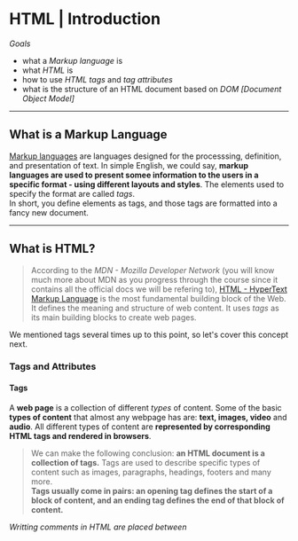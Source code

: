 # HTML | Introduction  
*Goals*  
* what a *Markup language* is  
* what *HTML* is  
* how to use *HTML tags* and *tag attributes*  
* what is the structure of an HTML document based on *DOM [Document Object Model]*  
  
---  
    
## What is a Markup Language  
[Markup languages](https://en.wikipedia.org/wiki/Markup_language) are languages designed for the processsing, definition, and presentation of text.
In simple English, we could say, **markup languages are used to present somee information to the users in a specific format -
 using different layouts and styles**. The elements used to specify the format are called *tags*.  
 In short,  you define elements as tags, and those tags are formatted into a fancy new document.  
  
---  
  

## What is HTML?  
> According to the *MDN - Mozilla Developer Network* (you will know much more about MDN as you progress through the course since it contains all the official docs we will be refering to),
[HTML - HyperText Markup Language](https://developer.mozilla.org/en-US/docs/Web/HTML) is the most fundamental building block of the Web. 
It defines the meaning and structure of web content. 
It uses *tags* as its main building blocks to create web pages.  
  
  
We mentioned tags several times up to this point, so let's cover this concept next.  
  
### Tags and Attributes  
#### Tags  
A **web page** is a collection of different *types* of content. Some of the basic **types of content** that almost any webpage has are:
**text, images, video** and **audio**. All different types of content are **represented by corresponding HTML tags and rendered in browsers**.  
> We can make the following conclusion: **an HTML document is a collection of tags.**
Tags are used to describe specific types of content such as images, paragraphs, headings, footers and many more.  
> **Tags usually come in pairs: an opening tag defines the start of a block of content, and an ending tag defines the end of that block of content.**  
  
*Writting comments in HTML are placed between <!-- Comments go here -->*   


